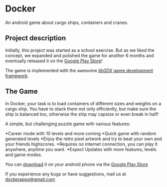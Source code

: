 # Docker
An android game about cargo ships, containers and cranes.

## Project description
Initially, this project was started as a school exercise. 
But as we liked the concept, we expanded and polished the game for another 6 months and
eventually released it on the [Google Play Store](https://play.google.com/store/apps/details?id=com.docker.android)!

The game is implemented with the awesome [*libGDX* game development framework](https://github.com/libgdx/libgdx).

## The Game
In Docker, your task is to load containers of different sizes and weights on a cargo ship. You have to stack them not only efficiently, but make sure the ship is balanced too, otherwise the ship may capsize or even break in half!

A simple, but challenging puzzle game with various features:

*Career mode with 10 levels and more coming
*Quick game with random generated levels
*Enjoy the retro pixel artwork and try to beat your own and your friends highscores.
*Requires no internet connection, you can play it anywhere, anytime you want.
*Expect Updates with more features, levels and game modes.

You can [download](https://play.google.com/store/apps/details?id=com.docker.android) it on your android phone via the [Google Play Store](https://play.google.com/store/apps/details?id=com.docker.android)

If you experience any bugs or have suggestions, mail us at dockerapps@gmail.com
